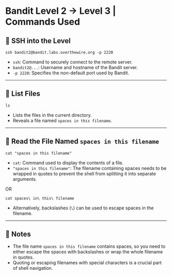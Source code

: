 # Bandit Level 2 → Level 3 | Commands Used

## 🔐 SSH into the Level
```
ssh bandit2@bandit.labs.overthewire.org -p 2220
```
- `ssh`: Command to securely connect to the remote server.
- `bandit2@...`: Username and hostname of the Bandit server.
- `-p 2220`: Specifies the non-default port used by Bandit.

---

## 📁 List Files
```
ls
```
- Lists the files in the current directory.
- Reveals a file named `spaces in this filename`.

---

## 📖 Read the File Named `spaces in this filename`
```
cat "spaces in this filename"
```
- `cat`: Command used to display the contents of a file.
- `"spaces in this filename"`: The filename containing spaces needs to be wrapped in quotes to prevent the shell from splitting it into separate arguments.

OR 

```
cat spaces\ in\ this\ filename
```
- Alternatively, backslashes (`\`) can be used to escape spaces in the filename.

---

## 📝 Notes
- The file name `spaces in this filename` contains spaces, so you need to either escape the spaces with backslashes or wrap the whole filename in quotes.
- Quoting or escaping filenames with special characters is a crucial part of shell navigation.